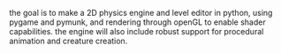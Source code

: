 the goal is to make a 2D physics engine and level editor in python, using pygame and pymunk, and rendering through openGL to enable shader capabilities.
the engine will also include robust support for procedural animation and creature creation.
